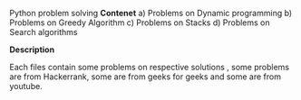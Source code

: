 Python problem solving
**Contenet**
a) Problems on Dynamic programming
b) Problems on Greedy Algorithm
c) Problems on Stacks
d) Problems on Search algorithms



**Description**

Each files contain some problems on respective solutions , some problems are from Hackerrank, some are from geeks for geeks and some are from youtube. 
